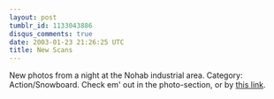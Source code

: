 ```yaml
---
layout: post
tumblr_id: 1133043886
disqus_comments: true
date: 2003-01-23 21:26:25 UTC
title: New Scans
---
```


New photos from a night at the Nohab industrial area. Category: Action/Snowboard. Check em' out in the photo-section, or by <a href="http://rasmusandersson.se/rp13/photo.asp?v=photos/action/030112_-_Snowboard_-_Nohab_by_night/" target="_blank">this link</a>.
